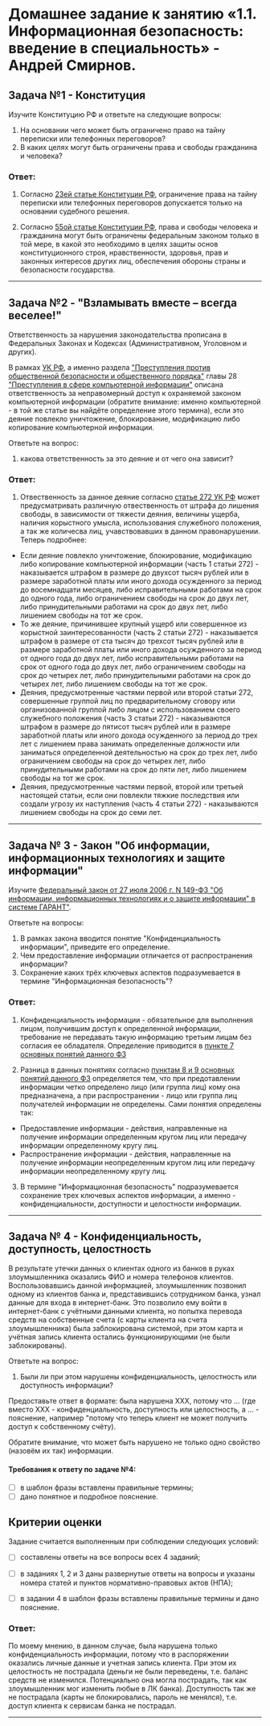 # Домашнее задание к занятию «1.1. Информационная безопасность: введение в специальность» - Андрей Смирнов.

## Задача №1 - Конституция

Изучите Конституцию РФ и ответьте на следующие вопросы:
1. На основании чего может быть ограничено право на тайну переписки или телефонных переговоров?
2. В каких целях могут быть ограничены права и свободы гражданина и человека?


### Ответ:

1. Согласно [23ей статье Конституции РФ](https://base.garant.ru/10103000/74d7c78a3a1e33cef2750a2b7b35d2ed/), ограничение права на тайну переписки или телефонных переговоров допускается только на основании судебного решения. 
   
2. Согласно [55ой статье Конституции РФ](https://base.garant.ru/10103000/0dacf58504c4847f1a1635db72279562/), права и свободы человека и гражданина могут быть ограничены федеральным законом только в той мере, в какой это необходимо в целях защиты основ конституционного строя, нравственности, здоровья, прав и законных интересов других лиц, обеспечения обороны страны и безопасности государства.

---

## Задача №2 - "Взламывать вместе – всегда веселее!"

Ответственность за нарушения законодательства прописана в Федеральных Законах и Кодексах (Административном, Уголовном и других).

В рамках [УК РФ](https://base.garant.ru/10108000/), а именно раздела ["Преступления против общественной безопасности и общественного порядка"](https://base.garant.ru/10108000/d67615e380180e02ecd5ecde81a784be/) главы 28 ["Преступления в сфере компьютерной информации"](https://base.garant.ru/10108000/42bb11d7291ec544e2ec2604179c0da1/) описана ответственность за неправомерный доступ к охраняемой законом компьютерной информации (обратите внимание: именно компьютерной - в той же статье вы найдёте определение этого термина), если это деяние повлекло уничтожение, блокирование, модификацию либо копирование компьютерной информации.

Ответьте на вопрос: 
1. какова ответственность за это деяние и от чего она зависит?

### Ответ:

1. Отвественность за данное деяние согласно [статье 272 УК РФ](https://base.garant.ru/10108000/8258b99e15c780ec0d7c9a628d13c3b2/) может предусматривать различную отвественность от штрафа до лишения свободы, в зависимости от тяжести деяния, величины ущерба, наличия корыстного умысла, использования служебного положения, а так же количесва лиц, учавствовавших в данном правонарушении. Теперь подробнее:
-  Если деяние повлекло уничтожение, блокирование, модификацию либо копирование компьютерной информации (часть 1 статьи 272) - наказывается штрафом в размере до двухсот тысяч рублей или в размере заработной платы или иного дохода осужденного за период до восемнадцати месяцев, либо исправительными работами на срок до одного года, либо ограничением свободы на срок до двух лет, либо принудительными работами на срок до двух лет, либо лишением свободы на тот же срок.
-  То же деяние, причинившее крупный ущерб или совершенное из корыстной заинтересованности (часть 2 статьи 272) - наказывается штрафом в размере от ста тысяч до трехсот тысяч рублей или в размере заработной платы или иного дохода осужденного за период от одного года до двух лет, либо исправительными работами на срок от одного года до двух лет, либо ограничением свободы на срок до четырех лет, либо принудительными работами на срок до четырех лет, либо лишением свободы на тот же срок.
-  Деяния, предусмотренные частями первой или второй статьи 272, совершенные группой лиц по предварительному сговору или организованной группой либо лицом с использованием своего служебного положения (часть 3 статьи 272) - наказываются штрафом в размере до пятисот тысяч рублей или в размере заработной платы или иного дохода осужденного за период до трех лет с лишением права занимать определенные должности или заниматься определенной деятельностью на срок до трех лет, либо ограничением свободы на срок до четырех лет, либо принудительными работами на срок до пяти лет, либо лишением свободы на тот же срок.
-  Деяния, предусмотренные частями первой, второй или третьей настоящей статьи, если они повлекли тяжкие последствия или создали угрозу их наступления (часть 4 статьи 272) - наказываются лишением свободы на срок до семи лет.
   
---


## Задача № 3 - Закон "Об информации, информационных технологиях и защите информации"

Изучите [Федеральный закон от 27 июля 2006 г. N 149-ФЗ "Об информации, информационных технологиях и о защите информации" в системе ГАРАНТ"](https://base.garant.ru/12148555/).

Ответьте на вопросы:
1. В рамках закона вводится понятие "Конфиденциальность информации", приведите его определение.
2. Чем предоставление информации отличается от распространения информации?
3. Сохранение каких трёх ключевых аспектов подразумевается в термине "Информационная безопасность"?

### Ответ:
1. Конфиденциальность информации - обязательное для выполнения лицом, получившим доступ к определенной информации, требование не передавать такую информацию третьим лицам без согласия ее обладателя. Определение приводится в [пункте 7 основных понятий данного ФЗ](https://base.garant.ru/12148555/741609f9002bd54a24e5c49cb5af953b/)

2. Разница в данных понятиях согласно [пунктам 8 и 9 основных понятий данного ФЗ](https://base.garant.ru/12148555/741609f9002bd54a24e5c49cb5af953b/) определяется тем, что при предотавлении информации четко определено лицо (или группа лиц) кому она предназначена, а при распространении - лицо или группа лиц получателей информации не определены. Сами понятия определены так:

-  Предоставление информации - действия, направленные на получение информации определенным кругом лиц или передачу информации определенному кругу лиц.  
-  Распространение информации - действия, направленные на получение информации неопределенным кругом лиц или передачу информации неопределенному кругу лиц.

3. В термине "Информационная безопасность" подразумевается сохранение трех ключевых аспектов информации, а именно - конфиденциальности, доступности и целостности информации.

---


## Задача № 4 - Конфиденциальность, доступность, целостность

В результате утечки данных о клиентах одного из банков в руках злоумышленника оказались ФИО и номера телефонов клиентов. Воспользовавшись данной информацией, злоумышленник позвонил одному из клиентов банка и, представившись сотрудником банка, узнал данные для входа в интернет-банк. Это позволило ему войти в интернет-банк с учётными данными клиента, но попытка перевода средств на собственные счета (с карты клиента на счета злоумышленника) была заблокирована системой, при этом карта и учётная запись клиента остались функционирующими (не были заблокированы).

Ответьте на вопрос: 
1. Были ли при этом нарушены конфиденциальность, целостность или доступность информации?

Предоставьте ответ в формате: была нарушена XXX, потому что ... (где вместо XXX - конфиденциальность, доступность или целостность, а ... - пояснение, например "потому что теперь клиент не может получить доступ к собственному счёту).

Обратите внимание, что может быть нарушено не только одно свойство (назовём их так) информации.

#### Требования к ответу по задаче №4:
- [ ] в шаблон фразы вставлены правильные термины;
- [ ] дано понятное и подробное пояснение.

## Критерии оценки
Задание считается выполненным при соблюдении следующих условий:
- [ ] cоставлены ответы на все вопросы всех 4 заданий; 
- [ ] в заданиях 1, 2 и 3  даны развернутые ответы на вопросы и указаны номера статей и пунктов нормативно-правовых актов (НПА);
- [ ] в задании 4 в шаблон фразы вставлены правильные термины и дано пояснение.


### Ответ:

По моему мнению, в данном случае, была нарушена только конфиденциальность информации, потому что в распоряжении оказались личные данные и учетная запись клиента. При этом их целостность не пострадала (деньги не были переведены, т.е. баланс средств не изменился. Потенциально она могла пострадать, так как злоумышленник мог изменить любые в ЛК банка). Доступность так же не пострадала (карты не блокировались, пароль не менялся), т.е. доступ клиента к сервисам банка не пострадал.

---
